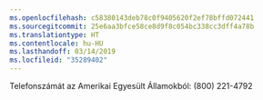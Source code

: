 ```yaml
---
ms.openlocfilehash: c58380143deb78c0f9405620f2ef78bffd072441
ms.sourcegitcommit: 25e6aa3bfce58ce8d9f8c054bc338cc3dff4a78b
ms.translationtype: HT
ms.contentlocale: hu-HU
ms.lasthandoff: 03/14/2019
ms.locfileid: "35289402"
---
```

Telefonszámát az Amerikai Egyesült Államokból: (800) 221-4792